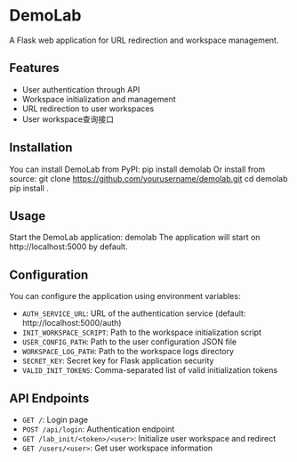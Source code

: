 # DemoLab

A Flask web application for URL redirection and workspace management.

## Features

- User authentication through API
- Workspace initialization and management
- URL redirection to user workspaces
- User workspace查询接口

## Installation

You can install DemoLab from PyPI:
pip install demolab
Or install from source:
git clone https://github.com/yourusername/demolab.git
cd demolab
pip install .
## Usage

Start the DemoLab application:
demolab
The application will start on http://localhost:5000 by default.

## Configuration

You can configure the application using environment variables:

- `AUTH_SERVICE_URL`: URL of the authentication service (default: http://localhost:5000/auth)
- `INIT_WORKSPACE_SCRIPT`: Path to the workspace initialization script
- `USER_CONFIG_PATH`: Path to the user configuration JSON file
- `WORKSPACE_LOG_PATH`: Path to the workspace logs directory
- `SECRET_KEY`: Secret key for Flask application security
- `VALID_INIT_TOKENS`: Comma-separated list of valid initialization tokens

## API Endpoints

- `GET /`: Login page
- `POST /api/login`: Authentication endpoint
- `GET /lab_init/<token>/<user>`: Initialize user workspace and redirect
- `GET /users/<user>`: Get user workspace information
